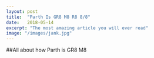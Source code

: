 ```yaml
---
layout: post
title:  "Parth Is GR8 M8 R8 8/8"
date:   2018-05-14
excerpt: "The most amazing article you will ever read"
image: "/images/jank.jpg"
---
```


##All about how Parth is GR8 M8

